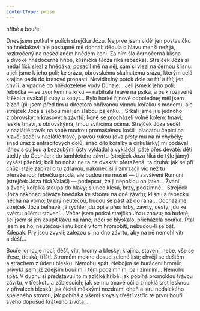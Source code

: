 ```yaml
---
contentType: prose
---
```


<section>

hříbě a bouře

Dnes jsem potkal v polích strejčka Józu. Nejprve jsem viděl jen postavičku na hnědákovi; ale postupně mě dohnal: dědula o hlavu menší než já, rozkročený na nesedlaném hnědém koni. Za ním šla černočerná klisna a divoké hnědočerné hříbě, klisnička (Józa říká řebečka). Strejček Józa si nedal říci: slezl z hnědáka, posadil mě na něj, sám si vlezl na černou klisnu: a jeli jsme k jeho poli; ke srázu, obrovskému skalnatému srázu, kterým celá krajina padá do krasové propasti. Neviditelný potok dole se řítí a řítí; jen chvíli: a vpadne do hnědozelené vody Dunaje… Jeli jsme k jeho poli; řebečka — se zvonkem na krku — nabíhala hravě na psíka, a psík rozjíveně štěkal a cvakal jí zuby u kopyt… Bylo horké říjnové odpoledne; měl jsem žízeň (pil jsem před tím u directora ohřívanou vinnou kořalku s medem), ale strejček Józa s sebou měl jen slabou pálenku… Srkali jsme ji u jednoho z obrovských krasových závrtů; koně se procházeli volně kolem: tmaví, leskle tmaví, s obrovskýma, tmou svítícíma očima. Strejček Józa seděl v nazlátlé trávě: na sobě modrou promaštěnou košili, placatou čepici na hlavě; seděl v nazlátlé trávě, pravou rukou (dva prsty mu na ní chyběly; snad úraz z antracitových dolů, snad dílo kořalky a cirkulárky) mi podával láhev s cuikou a bezzubými ústy vykládal a vykládal: páté přes deváté: děti utekly do Čechách; do támhletoho závrtu (strejček Józa říká do týle jámy) vysází pšenici; bolí ho noha: ne ta na dvakrát přeražená, ta druhá: jak se při chůzi stále zapíral o tu zdravou, nakonec si ji zmrzačil víc než tu přeraženou; řebečku prodá, ale budou mu muset — ti zavšivení Rumuni (strejček Józa říká Valaší) — podepsat, že ji nepošlou na jatka… Žvaní a žvaní; kořalka stoupá do hlavy; slunce klesá, brzy, podzimně… Strejček Józa nakonec přiváže hnědáka ke stromu na dně závrtu; klisnu a řebečku nechá na volno: ty prý neutečou, budou se pást až do rána… Odcházíme: strejček Józa belhavě, já rychle; jdu opile přes hrby, závrty, cesty; jdu ke svému bílému stavení… Večer jsem potkal strejčka Józu znovu; na bufetě; šel jsem si jen koupit kávu na ráno; nocí se blýskalo, přicházela bouřka. Ptal jsem se ho, neutečou-li mu koně v tom hromobití, nebudou-li se bát. Kdepak. Prý jsou zvyklí; zalezou si na dno závrtu, aby na ně nemohl vítr a déšť…

Bouře lomcuje nocí; déšť, vítr, hromy a blesky: krajina, stavení, nebe, vše se třese, třeská, tříští. Stromům mokne dosud zelené listí; chvějí se deštěm a strachem z úderu blesku. Nemohu spát. Nebojím se burácení hromů: přivykl jsem již zdejším bouřím, i těm podzimním, ba i zimním… Nemohu spát. V duchu si představuji to mladičké hříbě: jak pobíhá promoklou trávou závrtu, v třeskotu a záblescích; jak se mu tmavé oči a zmoklá srst lesknou v přívalech blesků; jak čichá měkkými nozdrami oheň a síru nedalekého spáleného stromu; jak pobíhá a všemi smysly třeští vstříc té první bouři svého doposud krátkého života…

</section>
